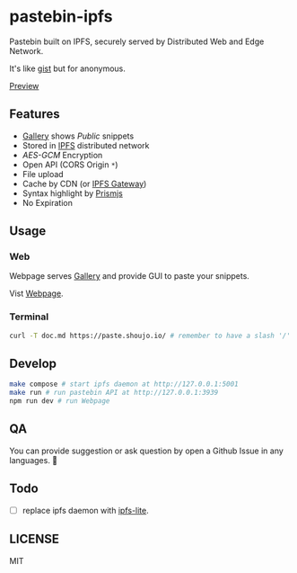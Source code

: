 # pastebin-ipfs

Pastebin built on IPFS, securely served by Distributed Web and Edge Network.

It's like [gist](https://gist.github.com/) but for anonymous.

[Preview](https://pasteb.shoujo.io)

## Features

- [Gallery](https://paste.shoujo.io/gallery) shows *Public* snippets
- Stored in [IPFS](https://ipfs.io/) distributed network
- *AES-GCM* Encryption
- Open API (CORS Origin `*`)
- File upload
- Cache by CDN (or [IPFS Gateway](https://cloudflare-ipfs.com))
- Syntax highlight by [Prismjs](https://github.com/PrismJS/prism)
- No Expiration

## Usage

### Web

Webpage serves [Gallery](https://paste.shoujo.io/gallery) and provide GUI to paste your snippets.

Vist [Webpage](https://paste.shoujo.io).

### Terminal

```bash
curl -T doc.md https://paste.shoujo.io/ # remember to have a slash '/' at the end
```

## Develop

```bash
make compose # start ipfs daemon at http://127.0.0.1:5001
make run # run pastebin API at http://127.0.0.1:3939
npm run dev # run Webpage
```

## QA

You can provide suggestion or ask question by open a Github Issue in any languages. 🧐

## Todo

- [ ] replace ipfs daemon with [ipfs-lite](github.com/hsanjuan/ipfs-lite).

## LICENSE

MIT
